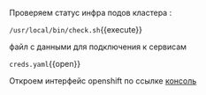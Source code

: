 Проверяем статус инфра подов кластера : 

`/usr/local/bin/check.sh`{{execute}}

файл с данными для подключения к сервисам

`creds.yaml`{{open}}

Откроем интерфейс openshift по ссылке [консоль ](https://console-openshift-console.apps.sbc-okd.pcbltools.ru/)